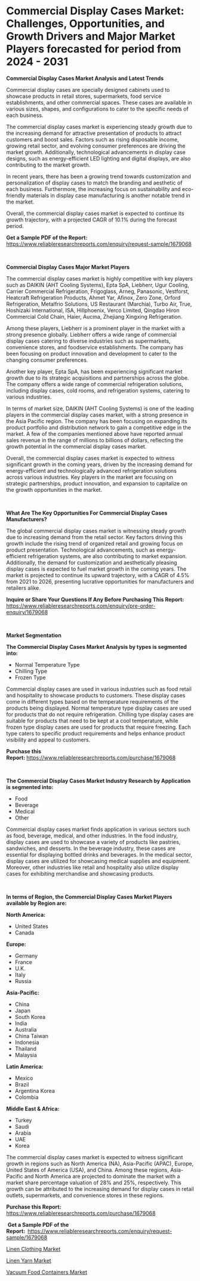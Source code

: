 <p><h1>Commercial Display Cases Market: Challenges, Opportunities, and Growth Drivers and Major Market Players forecasted for period from 2024 - 2031</h1></p><p><strong>Commercial Display Cases Market Analysis and Latest Trends</strong></p>
<p><p>Commercial display cases are specially designed cabinets used to showcase products in retail stores, supermarkets, food service establishments, and other commercial spaces. These cases are available in various sizes, shapes, and configurations to cater to the specific needs of each business.</p><p>The commercial display cases market is experiencing steady growth due to the increasing demand for attractive presentation of products to attract customers and boost sales. Factors such as rising disposable income, growing retail sector, and evolving consumer preferences are driving the market growth. Additionally, technological advancements in display case designs, such as energy-efficient LED lighting and digital displays, are also contributing to the market growth.</p><p>In recent years, there has been a growing trend towards customization and personalization of display cases to match the branding and aesthetic of each business. Furthermore, the increasing focus on sustainability and eco-friendly materials in display case manufacturing is another notable trend in the market.</p><p>Overall, the commercial display cases market is expected to continue its growth trajectory, with a projected CAGR of 10.1% during the forecast period.</p></p>
<p><strong>Get a Sample PDF of the Report:&nbsp;</strong> <a href="https://www.reliableresearchreports.com/enquiry/request-sample/1679068">https://www.reliableresearchreports.com/enquiry/request-sample/1679068</a></p>
<p>&nbsp;</p>
<p><strong>Commercial Display Cases Major Market Players</strong></p>
<p><p>The commercial display cases market is highly competitive with key players such as DAIKIN (AHT Cooling Systems), Epta SpA, Liebherr, Ugur Cooling, Carrier Commercial Refrigeration, Frigoglass, Arneg, Panasonic, Vestforst, Heatcraft Refrigeration Products, Ahmet Yar, Afinox, Zero Zone, Orford Refrigeration, Metalfrio Solutions, US Restaurant (Marchia), Turbo Air, True, Hoshizaki International, ISA, Hillphoenix, Verco Limited, Qingdao Hiron Commercial Cold Chain, Haier, Aucma, Zhejiang Xingxing Refrigeration.</p><p>Among these players, Liebherr is a prominent player in the market with a strong presence globally. Liebherr offers a wide range of commercial display cases catering to diverse industries such as supermarkets, convenience stores, and foodservice establishments. The company has been focusing on product innovation and development to cater to the changing consumer preferences.</p><p>Another key player, Epta SpA, has been experiencing significant market growth due to its strategic acquisitions and partnerships across the globe. The company offers a wide range of commercial refrigeration solutions, including display cases, cold rooms, and refrigeration systems, catering to various industries.</p><p>In terms of market size, DAIKIN (AHT Cooling Systems) is one of the leading players in the commercial display cases market, with a strong presence in the Asia Pacific region. The company has been focusing on expanding its product portfolio and distribution network to gain a competitive edge in the market. A few of the companies mentioned above have reported annual sales revenue in the range of millions to billions of dollars, reflecting the growth potential in the commercial display cases market. </p><p>Overall, the commercial display cases market is expected to witness significant growth in the coming years, driven by the increasing demand for energy-efficient and technologically advanced refrigeration solutions across various industries. Key players in the market are focusing on strategic partnerships, product innovation, and expansion to capitalize on the growth opportunities in the market.</p></p>
<p>&nbsp;</p>
<p><strong>What Are The Key Opportunities For Commercial Display Cases Manufacturers?</strong></p>
<p><p>The global commercial display cases market is witnessing steady growth due to increasing demand from the retail sector. Key factors driving this growth include the rising trend of organized retail and growing focus on product presentation. Technological advancements, such as energy-efficient refrigeration systems, are also contributing to market expansion. Additionally, the demand for customization and aesthetically pleasing display cases is expected to fuel market growth in the coming years. The market is projected to continue its upward trajectory, with a CAGR of 4.5% from 2021 to 2026, presenting lucrative opportunities for manufacturers and retailers alike.</p></p>
<p><strong>Inquire or Share Your Questions If Any Before Purchasing This Report:</strong> <a href="https://www.reliableresearchreports.com/enquiry/pre-order-enquiry/1679068">https://www.reliableresearchreports.com/enquiry/pre-order-enquiry/1679068</a></p>
<p>&nbsp;</p>
<p><strong>Market Segmentation</strong></p>
<p><strong>The Commercial Display Cases Market Analysis by types is segmented into:</strong></p>
<p><ul><li>Normal Temperature Type</li><li>Chilling Type</li><li>Frozen Type</li></ul></p>
<p><p>Commercial display cases are used in various industries such as food retail and hospitality to showcase products to customers. These display cases come in different types based on the temperature requirements of the products being displayed. Normal temperature type display cases are used for products that do not require refrigeration. Chilling type display cases are suitable for products that need to be kept at a cool temperature, while frozen type display cases are used for products that require freezing. Each type caters to specific product requirements and helps enhance product visibility and appeal to customers.</p></p>
<p><strong>Purchase this Report:&nbsp;</strong><a href="https://www.reliableresearchreports.com/purchase/1679068">https://www.reliableresearchreports.com/purchase/1679068</a></p>
<p>&nbsp;</p>
<p><strong>The Commercial Display Cases Market Industry Research by Application is segmented into:</strong></p>
<p><ul><li>Food</li><li>Beverage</li><li>Medical</li><li>Other</li></ul></p>
<p><p>Commercial display cases market finds application in various sectors such as food, beverage, medical, and other industries. In the food industry, display cases are used to showcase a variety of products like pastries, sandwiches, and desserts. In the beverage industry, these cases are essential for displaying bottled drinks and beverages. In the medical sector, display cases are utilized for showcasing medical supplies and equipment. Moreover, other industries like retail and hospitality also utilize display cases for exhibiting merchandise and showcasing products.</p></p>
<p>&nbsp;</p>
<p><strong>In terms of Region, the Commercial Display Cases Market Players available by Region are:</strong></p>
<p>
    <p> <strong> North America: </strong>
        <ul>
            <li>United States</li>
            <li>Canada</li>
        </ul>
        </p> 
    <p> <strong> Europe: </strong>
        <ul>
            <li>Germany</li>
            <li>France</li>
            <li>U.K.</li>
            <li>Italy</li>
            <li>Russia</li>
        </ul>
        </p> 
    <p> <strong> Asia-Pacific: </strong>
        <ul>
            <li>China</li>
            <li>Japan</li>
            <li>South Korea</li>
            <li>India</li>
            <li>Australia</li>
            <li>China Taiwan</li>
            <li>Indonesia</li>
            <li>Thailand</li>
            <li>Malaysia</li>
        </ul>
        </p> 
    <p> <strong> Latin America: </strong>
        <ul>
            <li>Mexico</li>
            <li>Brazil</li>
            <li>Argentina Korea</li>
            <li>Colombia</li>
        </ul>
        </p> 
    <p> <strong> Middle East & Africa: </strong>
        <ul>
            <li>Turkey</li>
            <li>Saudi</li>
            <li>Arabia</li>
            <li>UAE</li>
            <li>Korea</li>
        </ul>
    </p>
    </p>
<p><p>The commercial display cases market is expected to witness significant growth in regions such as North America (NA), Asia-Pacific (APAC), Europe, United States of America (USA), and China. Among these regions, Asia-Pacific and North America are projected to dominate the market with a market share percentage valuation of 28% and 25%, respectively. This growth can be attributed to the increasing demand for display cases in retail outlets, supermarkets, and convenience stores in these regions.</p></p>
<p><strong>Purchase this Report: </strong><a href="https://www.reliableresearchreports.com/purchase/1679068">https://www.reliableresearchreports.com/purchase/1679068</a></p>
<p>&nbsp;<strong>Get a Sample PDF of the Report:&nbsp;&nbsp;</strong><a href="https://www.reliableresearchreports.com/enquiry/request-sample/1679068">https://www.reliableresearchreports.com/enquiry/request-sample/1679068</a></p>
<p><strong></strong></p>
<p><p><a href="https://github.com/eeaveuhhh/Market-Research-Report-List-1/blob/main/linen-clothing-market.md">Linen Clothing Market</a></p><p><a href="https://github.com/Angelnienowdseej3e45z3p8c/Market-Research-Report-List-1/blob/main/linen-yarn-market.md">Linen Yarn Market</a></p><p><a href="https://github.com/brentleyjimmiealvaradoz4l1rea/Market-Research-Report-List-1/blob/main/vacuum-food-containers-market.md">Vacuum Food Containers Market</a></p></p>